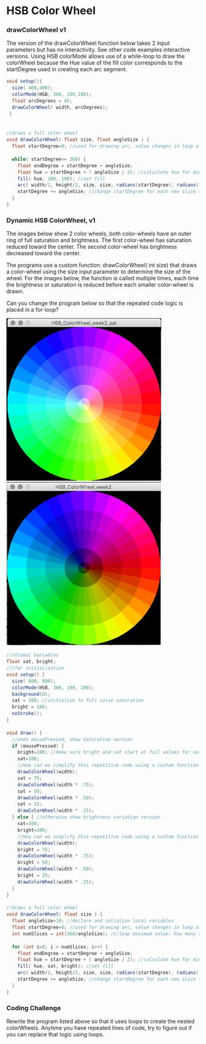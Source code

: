 # HSB Color Wheel

### drawColorWheel v1

The version of the drawColorWheel function below takes 2 input parameters but has no interactivity.  See other code examples interactive versions.  Using HSB colorMode allows use of a while-loop to draw the colorWheel because the Hue value of the fill color corresponds to the startDegree used in creating each arc segment.

```java
void setup(){
  size( 400,400);
  colorMode(HSB, 360, 100,100);
  float arcDegrees = 45;
  drawColorWheel( width, arcDegrees);
 }


//draws a full color wheel
void drawColorWheel( float size, float angleSize ) {
  float startDegree=0; //used for drawing arc, value changes in loop after each arc is drawn

  while( startDegree<= 360) {
    float endDegree = startDegree + angleSize;
    float hue = startDegree + ( angleSize / 2); //calculate hue for middle of arc
    fill( hue, 100, 100); //set fill
    arc( width/2, height/2, size, size, radians(startDegree), radians( endDegree));
    startDegree += angleSize; //change startDegree for each new slice to be drawn
  }
}
```

### Dynamic HSB ColorWheel, v1

The images below show 2 color wheels, both color-wheels have an outer ring of full saturation and brightness. The first color-wheel has saturation reduced toward the center. The second color-wheel has brightness decreased toward the center.

The programs use a custom function: drawColorWheel\( int size\) that draws a color-wheel using the size input parameter to determine the size of the wheel. For the images below, the function is called multiple times, each time the brightness or saturation is reduced before each smaller color-wheel is drawn.

Can you change the program below so that the repeated code logic is placed in a for-loop? 

![Decreased Saturation](../../../.gitbook/assets/screen-shot-2018-08-27-at-6.55.00-am.png) ![Decreased Brightness](../../../.gitbook/assets/screen-shot-2018-08-27-at-6.53.34-am.png)

```java
///Global Variables
float sat, bright;
///for initialization
void setup() {
  size( 800, 800);
  colorMode(HSB, 360, 100, 100);
  background(0);
  sat = 100; //initialize to full value saturation
  bright = 100;
  noStroke();
}

void draw() {
  //when mousePressed, show Saturation version
  if (mousePressed) {
    bright=100; //make sure bright and sat start at full values for outer circle
    sat=100;
    //How can we simplify this repetitive code using a custom function with a loop?
    drawColorWheel(width);
    sat = 75;
    drawColorWheel(width * .75);
    sat = 50;
    drawColorWheel(width * .50);
    sat = 25;
    drawColorWheel(width * .25);
  } else { //otherwise show brightness variation version
    sat=100;
    bright=100;
    //How can we simplify this repetitive code using a custom function with a loop?
    drawColorWheel(width);
    bright = 75;
    drawColorWheel(width * .75);
    bright = 50;
    drawColorWheel(width * .50);
    bright = 25;
    drawColorWheel(width * .25);
  }
}

//draws a full color wheel
void drawColorWheel( float size ) {
  float angleSize=10; //declare and intialize local variables
  float startDegree=0; //used for drawing arc, value changes in loop after each arc is drawn
  int numSlices = int(360/angleSize); ///loop maximum value: how many slices to draw?

  for (int i=0; i < numSlices; i++) {
    float endDegree = startDegree + angleSize;
    float hue = startDegree + ( angleSize / 2); //calculate hue for middle of arc
    fill( hue, sat, bright); //set fill
    arc( width/2, height/2, size, size, radians(startDegree), radians( endDegree));
    startDegree += angleSize; //change startDegree for each new slice to be drawn
  }
}
```

### Coding Challenge

Rewrite the program listed above so that it uses loops to create the nested colorWheels.  Anytime you have repeated lines of code, try to figure out if you can replace that logic using loops.

